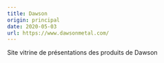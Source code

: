 ```yaml
---
title: Dawson
origin: principal
date: 2020-05-03
url: https://www.dawsonmetal.com/
---
```


Site vitrine de présentations des produits de Dawson

<!--more-->
